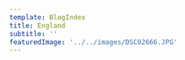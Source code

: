 ```yaml
---
template: BlogIndex
title: England
subtitle: ''
featuredImage: '../../images/DSC02666.JPG'
---
```


